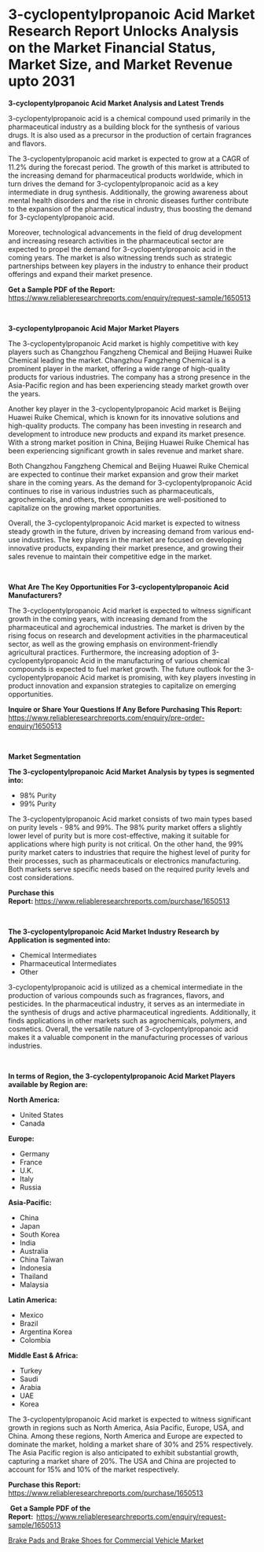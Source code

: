 <p><h1>3-cyclopentylpropanoic Acid Market Research Report Unlocks Analysis on the Market Financial Status, Market Size, and Market Revenue upto 2031</h1></p><p><strong>3-cyclopentylpropanoic Acid Market Analysis and Latest Trends</strong></p>
<p><p>3-cyclopentylpropanoic acid is a chemical compound used primarily in the pharmaceutical industry as a building block for the synthesis of various drugs. It is also used as a precursor in the production of certain fragrances and flavors.</p><p>The 3-cyclopentylpropanoic acid market is expected to grow at a CAGR of 11.2% during the forecast period. The growth of this market is attributed to the increasing demand for pharmaceutical products worldwide, which in turn drives the demand for 3-cyclopentylpropanoic acid as a key intermediate in drug synthesis. Additionally, the growing awareness about mental health disorders and the rise in chronic diseases further contribute to the expansion of the pharmaceutical industry, thus boosting the demand for 3-cyclopentylpropanoic acid.</p><p>Moreover, technological advancements in the field of drug development and increasing research activities in the pharmaceutical sector are expected to propel the demand for 3-cyclopentylpropanoic acid in the coming years. The market is also witnessing trends such as strategic partnerships between key players in the industry to enhance their product offerings and expand their market presence.</p></p>
<p><strong>Get a Sample PDF of the Report:&nbsp;</strong> <a href="https://www.reliableresearchreports.com/enquiry/request-sample/1650513">https://www.reliableresearchreports.com/enquiry/request-sample/1650513</a></p>
<p>&nbsp;</p>
<p><strong>3-cyclopentylpropanoic Acid Major Market Players</strong></p>
<p><p>The 3-cyclopentylpropanoic Acid market is highly competitive with key players such as Changzhou Fangzheng Chemical and Beijing Huawei Ruike Chemical leading the market. Changzhou Fangzheng Chemical is a prominent player in the market, offering a wide range of high-quality products for various industries. The company has a strong presence in the Asia-Pacific region and has been experiencing steady market growth over the years.</p><p>Another key player in the 3-cyclopentylpropanoic Acid market is Beijing Huawei Ruike Chemical, which is known for its innovative solutions and high-quality products. The company has been investing in research and development to introduce new products and expand its market presence. With a strong market position in China, Beijing Huawei Ruike Chemical has been experiencing significant growth in sales revenue and market share.</p><p>Both Changzhou Fangzheng Chemical and Beijing Huawei Ruike Chemical are expected to continue their market expansion and grow their market share in the coming years. As the demand for 3-cyclopentylpropanoic Acid continues to rise in various industries such as pharmaceuticals, agrochemicals, and others, these companies are well-positioned to capitalize on the growing market opportunities.</p><p>Overall, the 3-cyclopentylpropanoic Acid market is expected to witness steady growth in the future, driven by increasing demand from various end-use industries. The key players in the market are focused on developing innovative products, expanding their market presence, and growing their sales revenue to maintain their competitive edge in the market.</p></p>
<p>&nbsp;</p>
<p><strong>What Are The Key Opportunities For 3-cyclopentylpropanoic Acid Manufacturers?</strong></p>
<p><p>The 3-cyclopentylpropanoic Acid market is expected to witness significant growth in the coming years, with increasing demand from the pharmaceutical and agrochemical industries. The market is driven by the rising focus on research and development activities in the pharmaceutical sector, as well as the growing emphasis on environment-friendly agricultural practices. Furthermore, the increasing adoption of 3-cyclopentylpropanoic Acid in the manufacturing of various chemical compounds is expected to fuel market growth. The future outlook for the 3-cyclopentylpropanoic Acid market is promising, with key players investing in product innovation and expansion strategies to capitalize on emerging opportunities.</p></p>
<p><strong>Inquire or Share Your Questions If Any Before Purchasing This Report:</strong> <a href="https://www.reliableresearchreports.com/enquiry/pre-order-enquiry/1650513">https://www.reliableresearchreports.com/enquiry/pre-order-enquiry/1650513</a></p>
<p>&nbsp;</p>
<p><strong>Market Segmentation</strong></p>
<p><strong>The 3-cyclopentylpropanoic Acid Market Analysis by types is segmented into:</strong></p>
<p><ul><li>98% Purity</li><li>99% Purity</li></ul></p>
<p><p>The 3-cyclopentylpropanoic Acid market consists of two main types based on purity levels - 98% and 99%. The 98% purity market offers a slightly lower level of purity but is more cost-effective, making it suitable for applications where high purity is not critical. On the other hand, the 99% purity market caters to industries that require the highest level of purity for their processes, such as pharmaceuticals or electronics manufacturing. Both markets serve specific needs based on the required purity levels and cost considerations.</p></p>
<p><strong>Purchase this Report:&nbsp;</strong><a href="https://www.reliableresearchreports.com/purchase/1650513">https://www.reliableresearchreports.com/purchase/1650513</a></p>
<p>&nbsp;</p>
<p><strong>The 3-cyclopentylpropanoic Acid Market Industry Research by Application is segmented into:</strong></p>
<p><ul><li>Chemical Intermediates</li><li>Pharmaceutical Intermediates</li><li>Other</li></ul></p>
<p><p>3-cyclopentylpropanoic acid is utilized as a chemical intermediate in the production of various compounds such as fragrances, flavors, and pesticides. In the pharmaceutical industry, it serves as an intermediate in the synthesis of drugs and active pharmaceutical ingredients. Additionally, it finds applications in other markets such as agrochemicals, polymers, and cosmetics. Overall, the versatile nature of 3-cyclopentylpropanoic acid makes it a valuable component in the manufacturing processes of various industries.</p></p>
<p>&nbsp;</p>
<p><strong>In terms of Region, the 3-cyclopentylpropanoic Acid Market Players available by Region are:</strong></p>
<p>
    <p> <strong> North America: </strong>
        <ul>
            <li>United States</li>
            <li>Canada</li>
        </ul>
        </p> 
    <p> <strong> Europe: </strong>
        <ul>
            <li>Germany</li>
            <li>France</li>
            <li>U.K.</li>
            <li>Italy</li>
            <li>Russia</li>
        </ul>
        </p> 
    <p> <strong> Asia-Pacific: </strong>
        <ul>
            <li>China</li>
            <li>Japan</li>
            <li>South Korea</li>
            <li>India</li>
            <li>Australia</li>
            <li>China Taiwan</li>
            <li>Indonesia</li>
            <li>Thailand</li>
            <li>Malaysia</li>
        </ul>
        </p> 
    <p> <strong> Latin America: </strong>
        <ul>
            <li>Mexico</li>
            <li>Brazil</li>
            <li>Argentina Korea</li>
            <li>Colombia</li>
        </ul>
        </p> 
    <p> <strong> Middle East & Africa: </strong>
        <ul>
            <li>Turkey</li>
            <li>Saudi</li>
            <li>Arabia</li>
            <li>UAE</li>
            <li>Korea</li>
        </ul>
    </p>
    </p>
<p><p>The 3-cyclopentylpropanoic Acid market is expected to witness significant growth in regions such as North America, Asia Pacific, Europe, USA, and China. Among these regions, North America and Europe are expected to dominate the market, holding a market share of 30% and 25% respectively. The Asia Pacific region is also anticipated to exhibit substantial growth, capturing a market share of 20%. The USA and China are projected to account for 15% and 10% of the market respectively.</p></p>
<p><strong>Purchase this Report: </strong><a href="https://www.reliableresearchreports.com/purchase/1650513">https://www.reliableresearchreports.com/purchase/1650513</a></p>
<p>&nbsp;<strong>Get a Sample PDF of the Report:&nbsp;&nbsp;</strong><a href="https://www.reliableresearchreports.com/enquiry/request-sample/1650513">https://www.reliableresearchreports.com/enquiry/request-sample/1650513</a></p>
<p><strong></strong></p>
<p><p><a href="https://github.com/jaidynmorantestelletmjzya/Market-Research-Report-List-1/blob/main/brake-pads-and-brake-shoes-for-commercial-vehicle-market.md">Brake Pads and Brake Shoes for Commercial Vehicle Market</a></p></p>